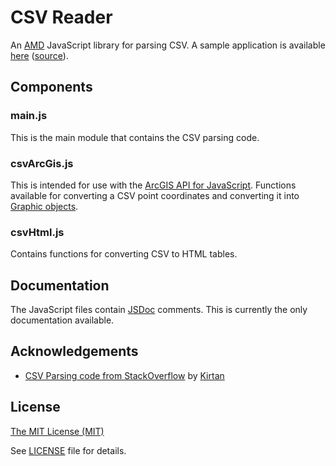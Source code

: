 CSV Reader
==========

An [AMD] JavaScript library for parsing CSV. 
A sample application is available [here](http://wsdot-gis.github.io/CSV-Reader-Demo/) ([source](https://github.com/wsdot-gis/CSV-Reader-Demo/)).

## Components ##

### main.js ###
This is the main module that contains the CSV parsing code.

### csvArcGis.js ###
This is intended for use with the [ArcGIS API for JavaScript]. Functions available for converting a CSV point coordinates and converting it into [Graphic objects](https://developers.arcgis.com/en/javascript/jsapi/graphic-amd.html).

### csvHtml.js ###
Contains functions for converting CSV to HTML tables.

## Documentation ##
The JavaScript files contain [JSDoc] comments. This is currently the only documentation available.


## Acknowledgements ##

* [CSV Parsing code from StackOverflow] by [Kirtan]

[ArcGIS API for JavaScript]:http://js.arcgis.com/
[CSV Parsing code from StackOverflow]:http://stackoverflow.com/questions/1293147/javascript-code-to-parse-csv-data
[JSDoc]:http://usejsdoc.org/
[Kirtan]:http://stackoverflow.com/users/83664/kirtan
[require.js]:http://requirejs.org/
[AMD]:https://github.com/amdjs/amdjs-api/wiki

## License ##
[The MIT License (MIT)](http://opensource.org/licenses/MIT)

See [LICENSE](LICENSE) file for details.
